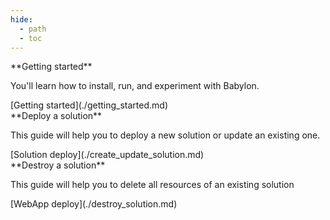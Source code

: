 ```yaml
---
hide:
  - path
  - toc
---
```

  
<main class="grid" markdown>

<article markdown>
<div class="text" markdown>
**Getting started**

You'll learn how to install, run, and experiment with Babylon.

<footer markdown>
[Getting started](./getting_started.md)
</footer>
</div>
</article>

<article markdown>
<div class="text" markdown>
**Deploy a solution**

This guide will help you to deploy a new solution or update an existing one.

<footer markdown>
[Solution deploy](./create_update_solution.md)
</footer>
</div>

</article>


<article markdown>
<div class="text" markdown>
**Destroy a solution**

This guide will help you to delete all resources of an existing solution

<footer markdown>
[WebApp deploy](./destroy_solution.md)
</footer>
</div>

</article>

</main>
